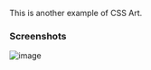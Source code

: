 This is another example of CSS Art.

### Screenshots
![image](https://user-images.githubusercontent.com/79099734/160424286-7d981684-7247-42f1-bc72-b58e1236f4bb.png)
